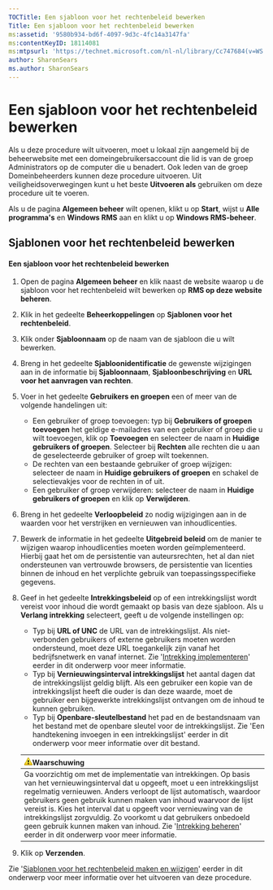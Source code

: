 ```yaml
---
TOCTitle: Een sjabloon voor het rechtenbeleid bewerken
Title: Een sjabloon voor het rechtenbeleid bewerken
ms:assetid: '9580b934-bd6f-4097-9d3c-4fc14a3147fa'
ms:contentKeyID: 18114081
ms:mtpsurl: 'https://technet.microsoft.com/nl-nl/library/Cc747684(v=WS.10)'
author: SharonSears
ms.author: SharonSears
---
```


Een sjabloon voor het rechtenbeleid bewerken
============================================

Als u deze procedure wilt uitvoeren, moet u lokaal zijn aangemeld bij de beheerwebsite met een domeingebruikersaccount die lid is van de groep Administrators op de computer die u benadert. Ook leden van de groep Domeinbeheerders kunnen deze procedure uitvoeren. Uit veiligheidsoverwegingen kunt u het beste **Uitvoeren als** gebruiken om deze procedure uit te voeren.

Als u de pagina **Algemeen beheer** wilt openen, klikt u op **Start**, wijst u **Alle programma's** en **Windows RMS** aan en klikt u op **Windows RMS-beheer**.

Sjablonen voor het rechtenbeleid bewerken
-----------------------------------------

#### Een sjabloon voor het rechtenbeleid bewerken

1.  Open de pagina **Algemeen beheer** en klik naast de website waarop u de sjabloon voor het rechtenbeleid wilt bewerken op **RMS op deze website beheren**.

2.  Klik in het gedeelte **Beheerkoppelingen** op **Sjablonen voor het rechtenbeleid**.

3.  Klik onder **Sjabloonnaam** op de naam van de sjabloon die u wilt bewerken.

4.  Breng in het gedeelte **Sjabloonidentificatie** de gewenste wijzigingen aan in de informatie bij **Sjabloonnaam**, **Sjabloonbeschrijving** en **URL voor het aanvragen van rechten**.

5.  Voer in het gedeelte **Gebruikers en groepen** een of meer van de volgende handelingen uit:

    -   Een gebruiker of groep toevoegen: typ bij **Gebruikers of groepen toevoegen** het geldige e-mailadres van een gebruiker of groep die u wilt toevoegen, klik op **Toevoegen** en selecteer de naam in **Huidige gebruikers of groepen**. Selecteer bij **Rechten** alle rechten die u aan de geselecteerde gebruiker of groep wilt toekennen.
    -   De rechten van een bestaande gebruiker of groep wijzigen: selecteer de naam in **Huidige gebruikers of groepen** en schakel de selectievakjes voor de rechten in of uit.
    -   Een gebruiker of groep verwijderen: selecteer de naam in **Huidige gebruikers of groepen** en klik op **Verwijderen**.

6.  Breng in het gedeelte **Verloopbeleid** zo nodig wijzigingen aan in de waarden voor het verstrijken en vernieuwen van inhoudlicenties.

7.  Bewerk de informatie in het gedeelte **Uitgebreid beleid** om de manier te wijzigen waarop inhoudlicenties moeten worden geïmplementeerd. Hierbij gaat het om de persistentie van auteursrechten, het al dan niet ondersteunen van vertrouwde browsers, de persistentie van licenties binnen de inhoud en het verplichte gebruik van toepassingsspecifieke gegevens.

8.  Geef in het gedeelte **Intrekkingsbeleid** op of een intrekkingslijst wordt vereist voor inhoud die wordt gemaakt op basis van deze sjabloon. Als u **Verlang intrekking** selecteert, geeft u de volgende instellingen op:

    -   Typ bij **URL of UNC** de URL van de intrekkingslijst. Als niet-verbonden gebruikers of externe gebruikers moeten worden ondersteund, moet deze URL toegankelijk zijn vanaf het bedrijfsnetwerk en vanaf internet. Zie '[Intrekking implementeren](https://technet.microsoft.com/4735f060-7197-4ae2-830a-f91bcc4de30a)' eerder in dit onderwerp voor meer informatie.
    -   Typ bij **Vernieuwingsinterval intrekkingslijst** het aantal dagen dat de intrekkingslijst geldig blijft. Als een gebruiker een kopie van de intrekkingslijst heeft die ouder is dan deze waarde, moet de gebruiker een bijgewerkte intrekkingslijst ontvangen om de inhoud te kunnen gebruiken.
    -   Typ bij **Openbare-sleutelbestand** het pad en de bestandsnaam van het bestand met de openbare sleutel voor de intrekkingslijst. Zie 'Een handtekening invoegen in een intrekkingslijst' eerder in dit onderwerp voor meer informatie over dit bestand.

    | ![](/security-updates/images/Cc747684.Caution(WS.10).gif)Waarschuwing                                                                                                                                                                                                                                                                                                                                                                                                                                                                                                                             |
    |--------------------------------------------------------------------------------------------------------------------------------------------------------------------------------------------------------------------------------------------------------------------------------------------------------------------------------------------------------------------------------------------------------------------------------------------------------------------------------------------------------------------------------------------------------------------------------------------------------------|
    | Ga voorzichtig om met de implementatie van intrekkingen. Op basis van het vernieuwingsinterval dat u opgeeft, moet u een intrekkingslijst regelmatig vernieuwen. Anders verloopt de lijst automatisch, waardoor gebruikers geen gebruik kunnen maken van inhoud waarvoor de lijst vereist is. Kies het interval dat u opgeeft voor vernieuwing van de intrekkingslijst zorgvuldig. Zo voorkomt u dat gebruikers onbedoeld geen gebruik kunnen maken van inhoud. Zie '[Intrekking beheren](https://technet.microsoft.com/df732a7d-1fb0-4845-87ca-fab4bc5f98a0)' eerder in dit onderwerp voor meer informatie. |

9.  Klik op **Verzenden**.

Zie '[Sjablonen voor het rechtenbeleid maken en wijzigen](https://technet.microsoft.com/6014176f-ef71-4d29-b3e3-da129c18563d)' eerder in dit onderwerp voor meer informatie over het uitvoeren van deze procedure.
